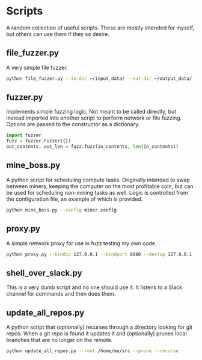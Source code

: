 # Scripts
A random collection of useful scripts. These are mostly intended for myself, but others can use them if they so desire.

## file_fuzzer.py
A very simple file fuzzer.
```sh
python file_fuzzer.py --in-dir ~/input_data/ --out-dir ~/output_data/ --n 3
```

## fuzzer.py
Implements simple fuzzing logic. Not meant to be called directly, but instead imported into another script to perform network or file fuzzing. Options are passed to the constructor as a dictionary.
```python
import fuzzer
fuzz = fuzzer.Fuzzer({})
out_contents, out_len = fuzz.fuzz(in_contents, len(in_contents))
```

## mine_boss.py
A python script for scheduling compute tasks. Originally intended to swap between miners, keeping the computer on the most profitable coin, but can be used for scheduling non-mining tasks as well. Logic is controlled from the configuration file, an example of which is provided.
```sh
python mine_boss.py --config miner.config
```

## proxy.py
A simple network proxy for use in fuzz testing my own code.
```sh
python proxy.py --bindip 127.0.0.1 --bindport 8080 --destip 127.0.0.1 --destport 80 --post do_stuff.py
```

## shell_over_slack.py
This is a very dumb script and no one should use it. It listens to a Slack channel for commands and then does them.

## update_all_repos.py
A python script that (optionally) recurses through a directory looking for git repos. When a git repo is found it updates it and (optionally) prunes local branches that are no longer on the remote.
```sh
python update_all_repos.py --root /home/me/src --prune --recurse
```
